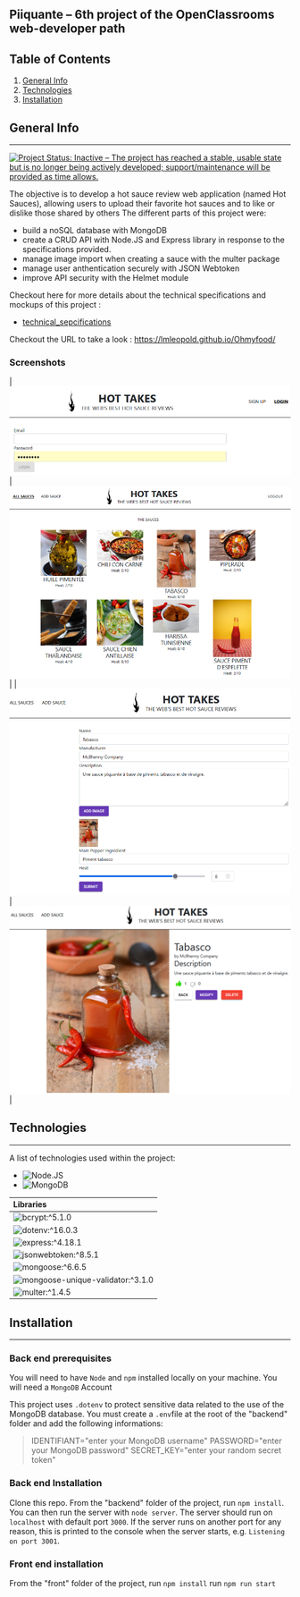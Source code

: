 ## Piiquante – 6th project of the OpenClassrooms web-developer path
## Table of Contents
1. [General Info](#general-info)
2. [Technologies](#technologies)
3. [Installation](#installation)
## General Info
***
[![Project Status: Inactive – The project has reached a stable, usable state but is no longer being actively developed; support/maintenance will be provided as time allows.](https://www.repostatus.org/badges/latest/inactive.svg)](https://www.repostatus.org/#inactive)

The objective is to develop a hot sauce review web application (named Hot Sauces), allowing users to upload their favorite hot sauces and to like or dislike those shared by others
The different parts of this project were:
* build a noSQL database with MongoDB
* create a CRUD API with Node.JS and Express library in response to the specifications provided.
* manage image import when creating a sauce with the multer package
* manage user anthentication securely with JSON Webtoken
* improve API security with the Helmet module

Checkout here for more details about the technical specifications and mockups of this project :
* [technical_sepcifications]( Requirements_DW_P6.pdf)

Checkout the URL to take a look : https://lmleopold.github.io/Ohmyfood/
### Screenshots
|![Log in Page](login.png)|![Home Page]( Page_acceuil.png)|
|![Create / modify a sauce](Add_Sauce.png)|![Like/dislike a sauce]( Like_Sauce.png)|
## Technologies
***
A list of technologies used within the project:
* ![Node.JS](https://nodejs.org/)
* ![MongoDB](https://www.mongodb.com/)

|Libraries                                    |
|:--------------------------------------------|
|![bcrypt:^5.1.0](https://www.bcrypt.fr/)     |
|![dotenv:^16.0.3](https://www.npmjs.com/package/dotenv)|
|![express:^4.18.1](https://expressjs.com/)   |
|![jsonwebtoken:^8.5.1]( https://jwt.io/)     |
|![mongoose:^6.6.5]( https://mongoosejs.com/) |
|![mongoose-unique-validator:^3.1.0](https://www.npmjs.com/package/mongoose-unique-validator)|
|![multer:^1.4.5]( https://www.npmjs.com/package/multer)|

## Installation
***
### Back end prerequisites

You will need to have `Node` and `npm` installed locally on your machine. 
You will need a `MongoDB` Account

This project uses `.dotenv` to protect sensitive data related to the use of the MongoDB database. You must create a `.env`file at the root of the "backend" folder and add the following informations:
>IDENTIFIANT="enter your MongoDB username"
>PASSWORD="enter your MongoDB password"
>SECRET_KEY="enter your random secret token"

### Back end Installation ###

Clone this repo. From the "backend" folder of the project, run `npm install`. You can then run the server with `node server`. 
The server should run on `localhost` with default port `3000`. If the
server runs on another port for any reason, this is printed to the
console when the server starts, e.g. `Listening on port 3001`.

### Front end installation ###
From the "front" folder of the project, run `npm install`
run `npm run start`